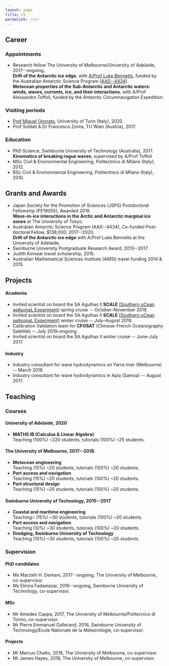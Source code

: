 ```yaml
---
layout: page
title: CV
permalink: /cv/
---
```


## Career

### Appointments
- Research fellow The University of Melbourne/University of Adelaide, 2017--ongoing.<br/>__Drift of the Antarctic ice edge__, with [A/Prof Luke Bennetts](https://luke-bennetts.com/), funded by the Australian Antarctic Science Program ([AAS--4434](https://secure3.aad.gov.au/public/projects/report_project_public.cfm?project_no=4434&season=1617)).<br/>__Metocean properties of the Sub-Antarctic and Antarctic waters: winds, waves, currents, ice, and their interactions__, with A/Prof Alessandro Toffoli, funded by the Antarctic Circumnavigation Expedition.

### Visiting periods

- [Prof Miguel Onorato](http://personalpages.to.infn.it/~onorato/Home.html), University of Turin (Italy), 2020.
- Prof Soldati & Dr Francesco Zonta, TU Wien (Austria), 2017.

### Education

- PhD Science, Swinburne University of Technology (Australia), 2017.<br/>__Kinematics of breaking rogue waves__, supervised by A/Prof Toffoli
- MSc Civil & Environmental Engineering, Politectnico di Milano (Italy), 2012.
- BSc Civil & Environmental Engineering, Politectnico di Milano (Italy), 2010.

## Grants and Awards

- Japan Society for the Promotion of Sciences (JSPS) Postdoctoral Fellowship (PE19055), Awarded 2019.<br/>__Wave-in-ice interactions in the Arctic and Antarctic marginal ice zones__ at The University of Tokyo.
- Australian Antarctic Science Program (AAS--4434), Co-funded Post-doctoral Fellow, \$138,000, 2017--2020.<br/>__Drift of the Antarctic ice edge__ with A/Prof Luke Bennetts at the University of Adelaide.
- Swinburne University Postgraduate Research Award, 2013--2017.
- Judith Kinnear travel scholarship, 2015.
- Australian Mathematical Sciences Institute (AMSI) travel funding 2014 & 2015.

## Projects

#### Academia

- Invited scientist on board the SA Agulhas II **SCALE** [(Southern oCean seAsonaL Experiment)](http://scale.org.za/) spring cruise -- October–November 2019.
- Invited scientist on board the SA Agulhas II **SCALE** [(Southern oCean seAsonaL Experiment)](http://scale.org.za/) winter cruise -- July–August 2019.
- Calibration Validation team for **CFOSAT** (Chinese-French Oceanography Satellite) -- July 2019–ongoing.
- Invited scientist on board the SA Agulhas II winter cruise -- June–July 2017.

#### Industry

- Industry consultant for wave hydrodynamics on Yarra river (Melbourne) -- March 2018.
- Industry consultant for wave hydrodynamics in Apia (Samoa) -- August 2017.

## Teaching

### Courses

#### University of Adelaide, 2020
- **MATHS IB (Calculus & Linear Algebra)**<br/>Teaching (100%) ~220 students, tutorials (100%) ~25 students.

#### The University of Melbourne, 2017--2018.
- **Metocean engineering**<br/>Teaching (15%) ~20 students, tutorials (100%) ~20 students.
- **Port access and navigation**<br/>Teaching (15%) ~20 students, tutorials (100%) ~20 students.
- **Port structural design**<br/>Teaching (15%) ~20 students, tutorials (100%) ~20 students.

#### Swinburne University of Technology, 2015--2017
- **Coastal and maritime engineering**<br/>Teaching> (15%) ~30 students, tutorials (100%) ~20 students.
- **Port access and navigation**<br/>Teaching (10%) ~30 students, tutorials (100%) ~20 students.
- **Dredging, Swinburne University of Technology**<br/>Teaching (10%) ~30 students, tutorials (100%) ~20 students.

### Supervision

#### PhD candidates
- Ms Marzieh H. Derkani, 2017--ongoing, The University of Melbourne, co-supervisor.
- Ms Elmira Fadaeiazar, 2016--ongoing, Swinburne University of Technology, co-supervisor.

#### MSc
- Mr Amedeo Cappa, 2017, The University of Melbourne/Politecnico di Torino, co-supervisor.
- Mr Pierre Emmanuel Gallerand, 2016, Swinburne University of Technology/Ecole Nationale de la Meteorologie, co-supervisor.

#### Projects
- Mr Marcus Chatto, 2018, The University of Melbourne, co-supervisor.
- Mr James Hayes, 2018, The University of Melbourne, co-supervisor.
